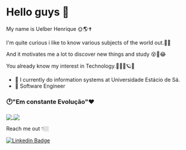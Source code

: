 # Hello guys 👋

My name is Uelber Henrique 🌞🌎✝️

I'm quite curious i like to know various subjects of the world out.👀🧐

And it motivates me a lot to discover new things and study 😵👾😂

You already know my interest in Technology.👨🏼‍💻🪐💥

- 🏹  I currently do information systems at Universidade Estácio de Sá. 
- 🎯 Software Engineer

### 🕐"Em constante Evolução"❤️

<a href="https://github.com/anuraghazra/github-readme-stats"> 
  <img align="center" src="https://github-readme-stats.vercel.app/api?username=uelberhenrique&show_icons=true&theme=radical&count_private=true" />
<a/>
<a href="https://github.com/anuraghazra/github-readme-stats"> 
  <img align="center" src="https://github-readme-stats.vercel.app/api/top-langs/?username=uelberhenrique&show_icons=true&theme=radical&count_private=true" />
<a/>

Reach me out 👇🏼

[![Linkedin Badge](https://img.shields.io/badge/-LinkedIn-blue?style=flat-square&logo=Linkedin&logoColor=white&link=https://www.linkedin.com/in/uelber-henrique-0a2006155/)](https://www.linkedin.com/in/uelber-henrique-0a2006155/) 

<!--
**uelberhenrique/uelberhenrique** is a ✨ _special_ ✨ repository because its `README.md` (this file) appears on your GitHub profile.
